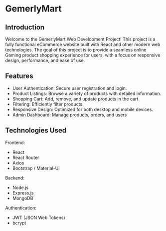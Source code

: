 # GemerlyMart

## Introduction
 
Welcome to the GemerlyMart Web Development Project! This project is a fully functional eCommerce website built with React and other modern web technologies. The goal of this project is to provide a seamless online Gaming product shopping experience for users, with a focus on responsive design, performance, and ease of use.

## Features

- User Authentication: Secure user registration and login.
- Product Listings: Browse a variety of products with detailed information.
- Shopping Cart: Add, remove, and update products in the cart
- Filtering: Efficiently filter products.
- Responsive Design: Optimized for both desktop and mobile devices.
- Admin Dashboard: Manage products, orders, and users

## Technologies Used

Frontend:
- React
- React Router
- Axios
- Bootstrap / Material-UI

Backend:
- Node.js
- Express.js
- MongoDB 

Authentication:
- JWT (JSON Web Tokens)
- bcrypt



